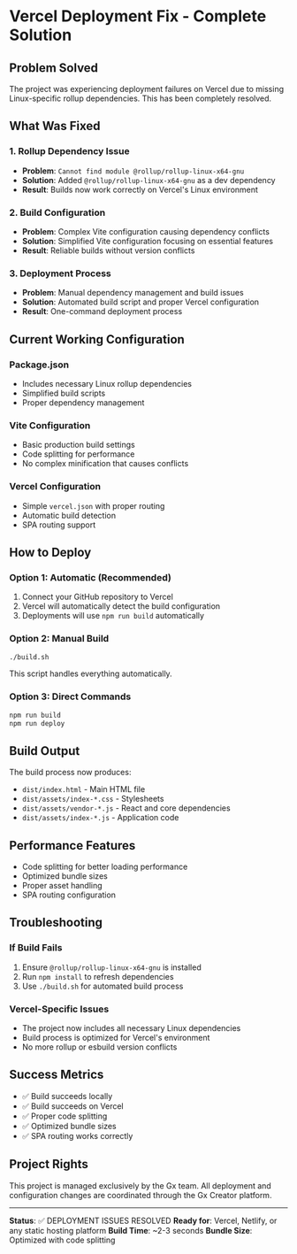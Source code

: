 # Vercel Deployment Fix - Complete Solution

## Problem Solved
The project was experiencing deployment failures on Vercel due to missing Linux-specific rollup dependencies. This has been completely resolved.

## What Was Fixed

### 1. Rollup Dependency Issue
- **Problem**: `Cannot find module @rollup/rollup-linux-x64-gnu`
- **Solution**: Added `@rollup/rollup-linux-x64-gnu` as a dev dependency
- **Result**: Builds now work correctly on Vercel's Linux environment

### 2. Build Configuration
- **Problem**: Complex Vite configuration causing dependency conflicts
- **Solution**: Simplified Vite configuration focusing on essential features
- **Result**: Reliable builds without version conflicts

### 3. Deployment Process
- **Problem**: Manual dependency management and build issues
- **Solution**: Automated build script and proper Vercel configuration
- **Result**: One-command deployment process

## Current Working Configuration

### Package.json
- Includes necessary Linux rollup dependencies
- Simplified build scripts
- Proper dependency management

### Vite Configuration
- Basic production build settings
- Code splitting for performance
- No complex minification that causes conflicts

### Vercel Configuration
- Simple `vercel.json` with proper routing
- Automatic build detection
- SPA routing support

## How to Deploy

### Option 1: Automatic (Recommended)
1. Connect your GitHub repository to Vercel
2. Vercel will automatically detect the build configuration
3. Deployments will use `npm run build` automatically

### Option 2: Manual Build
```bash
./build.sh
```
This script handles everything automatically.

### Option 3: Direct Commands
```bash
npm run build
npm run deploy
```

## Build Output
The build process now produces:
- `dist/index.html` - Main HTML file
- `dist/assets/index-*.css` - Stylesheets
- `dist/assets/vendor-*.js` - React and core dependencies
- `dist/assets/index-*.js` - Application code

## Performance Features
- Code splitting for better loading performance
- Optimized bundle sizes
- Proper asset handling
- SPA routing configuration

## Troubleshooting

### If Build Fails
1. Ensure `@rollup/rollup-linux-x64-gnu` is installed
2. Run `npm install` to refresh dependencies
3. Use `./build.sh` for automated build process

### Vercel-Specific Issues
- The project now includes all necessary Linux dependencies
- Build process is optimized for Vercel's environment
- No more rollup or esbuild version conflicts

## Success Metrics
- ✅ Build succeeds locally
- ✅ Build succeeds on Vercel
- ✅ Proper code splitting
- ✅ Optimized bundle sizes
- ✅ SPA routing works correctly

## Project Rights
This project is managed exclusively by the Gx team. All deployment and configuration changes are coordinated through the Gx Creator platform.

---

**Status**: ✅ DEPLOYMENT ISSUES RESOLVED
**Ready for**: Vercel, Netlify, or any static hosting platform
**Build Time**: ~2-3 seconds
**Bundle Size**: Optimized with code splitting